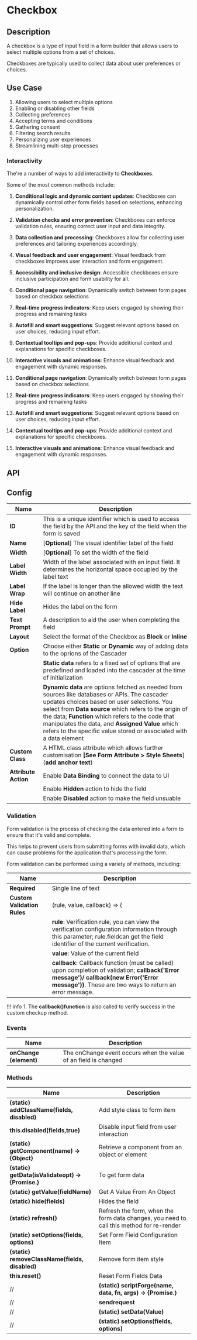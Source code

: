 # Checkbox

## Description

A checkbox is a type of input field in a form builder that allows users to select multiple options from a set of choices.

Checkboxes are typically used to collect data about user preferences or choices.

## Use Case

1. Allowing users to select multiple options
2. Enabling or disabling other fields
3. Collecting preferences
4. Accepting terms and conditions
5. Gathering consent
6. Filtering search results
7. Personalizing user experiences
8. Streamlining multi-step processes

### Interactivity

The're a number of ways to add interactivity to **Checkboxes**.

Some of the most common methods include:

1. **Conditional logic and dynamic content updates**: Checkboxes can dynamically control other form fields based on selections, enhancing personalization.

2. **Validation checks and error prevention**: Checkboxes can enforce validation rules, ensuring correct user input and data integrity.

3. **Data collection and processing**: Checkboxes allow for collecting user preferences and tailoring experiences accordingly.

4. **Visual feedback and user engagement**: Visual feedback from checkboxes improves user interaction and form engagement.

5. **Accessibility and inclusive design**: Accessible checkboxes ensure inclusive participation and form usability for all.

6. **Conditional page navigation**: Dynamically switch between form pages based on checkbox selections
7. **Real-time progress indicators**: Keep users engaged by showing their progress and remaining tasks
8. **Autofill and smart suggestions**: Suggest relevant options based on user choices, reducing input effort.
9. **Contextual tooltips and pop-ups**: Provide additional context and explanations for specific checkboxes.
10. **Interactive visuals and animations**: Enhance visual feedback and engagement with dynamic responses.
11. **Conditional page navigation**: Dynamically switch between form pages based on checkbox selections
12. **Real-time progress indicators**: Keep users engaged by showing their progress and remaining tasks
13. **Autofill and smart suggestions**: Suggest relevant options based on user choices, reducing input effort.
14. **Contextual tooltips and pop-ups**: Provide additional context and explanations for specific checkboxes.
15. **Interactive visuals and animations**: Enhance visual feedback and engagement with dynamic responses.

## API



## Config

| **Name**|**Description**|
|---------------|----------------------------------------------------------------------------------------------------------------------------------------|
|**ID**| This is a unique identifier which is used to access the field by the API and the key of the field when the form is saved |
|**Name**| [**Optional**] The visual identifier label of the field|
|**Width**| [**Optional**] To set the width of the field|
|**Label Width**|Width of the label associated with an input field. It determines the horizontal space occupied by the label text|
|**Label Wrap**| If the label is longer than the allowed width the text will continue on another line|
|**Hide Label**| Hides the label on the form|
|**Text Prompt**| A description to aid the user when completing the field|
|**Layout**| Select the format of the Checkbox as **Block** or **Inline**|
|**Option**|Choose either **Static** or **Dynamic** way of adding data to the oprions of the Cascader|
||**Static data** refers to a fixed set of options that are predefined and loaded into the cascader at the time of initialization|
||**Dynamic data** are options fetched as needed from sources like databases or APIs. The cascader updates choices based on user selections. You select from **Data source** which refers to the origin of the data; **Function** which refers to the code that manipulates the data, and **Assigned Value** which refers to the specific value stored or associated with a data element|
|**Custom Class**| A HTML class attribute which allows further customisation **[See Form Attribute > Style Sheets**](**add anchor text**)|
|**Attribute Action**|Enable **Data Binding** to connect the data to UI|
||Enable **Hidden** action to hide the field|
||Enable **Disabled** action to make the field unsuable|

### Validation

Form validation is the process of checking the data entered into a form to ensure that it's valid and complete.

This helps to prevent users from submitting forms with invalid data, which can cause problems for the application that's processing the form.

Form validation can be performed using a variety of methods, including:

| **Name**| **Description**|
|----------------------|---------------------------------------------------------------------|
| **Required**| Single line of text|
|**Custom Validation Rules**|(rule, value, callback) => {|
||**rule**: Verification rule, you can view the verification configuration information through this parameter; rule.fieldcan get the field identifier of the current verification.|
||**value**: Value of the current field|
||**callback**: Callback function (must be called) upon completion of validation; **callback('Error message')/ callback(new Error('Error message'))**. These are two ways to return an error message.|

!!! Info
    1. The **callback()function** is also called to verify success in the custom checkup method.

### Events

| **Name**| **Description**|
|----------------------|---------------------------------------------------------------------|
| **onChange (element)**| The onChange event occurs when the value of an field is changed|

### Methods

| **Name**| **Description**|
|----------------------|---------------------------------------------------------------------|
|**(static) addClassName(fields, disabled)**|Add style class to form item|
| **this.disabled(fields,true)**| Disable input field from user interaction|
| **(static) getComponent(name) → {Object}**|Retrieve a component from an object or element|
|**(static) getData(isValidateopt) → {Promise.<Object>}**|To get form data|
| **(static) getValue(fieldName)**|Get A Value From An Object|
|**(static) hide(fields)**|Hides the field|
|**(static) refresh()**|Refresh the form, when the form data changes, you need to call this method for re-render|
|**(static) setOptions(fields, options)**|Set Form Field Configuration Item|
|**(static) removeClassName(fields, disabled)**|Remove form item style|
|**this.reset()**|Reset Form Fields Data|
//|**(static) scriptForge(name, data, fn, args) → {Promise.<Boolean>}**|Access scriptForge|
//|**sendrequest**|
//|**(static) setData(Value)**|Set the data in the field|
//|**(static) setOptions(fields, options)**|Set Form Field Configuration item|
